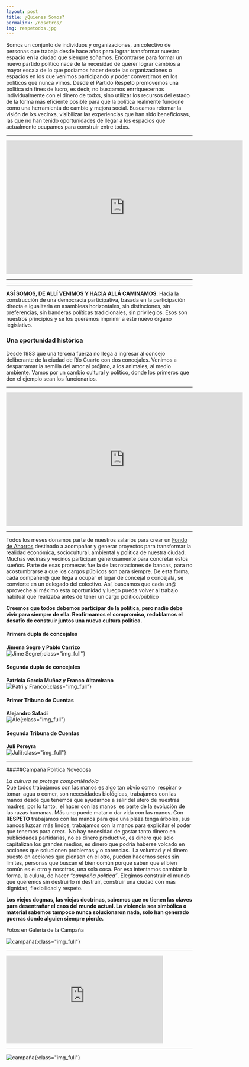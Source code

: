 ```yaml
---
layout: post
title: ¿Quienes Somos?
permalink: /nosotros/
img: respetodos.jpg
---
```


Somos un conjunto de individuos y organizaciones, un colectivo de personas que trabaja desde hace años para lograr transformar nuestro espacio en la ciudad que siempre soñamos. Encontrarse para formar un nuevo partido político nace de la necesidad de querer lograr cambios a mayor escala de lo que podíamos hacer desde las organizaciones o espacios en los que venimos participando y poder convertirnos en los políticos que nunca vimos. Desde el Partido Respeto promovemos una política sin fines de lucro, es decir, no buscamos enrriquecernos individualmente con el dinero de todxs, sino utilizar los recursos del estado de la forma más eficiente posible para que la política realmente funcione como una herramienta de cambio y mejora social. Buscamos retomar la visión de lxs vecinxs, visibilizar las experiencias que han sido beneficiosas, las que no han tenido oportunidades de llegar a los espacios que actualmente ocupamos para construir entre todxs.

---

<iframe width="640" height="360" src="https://www.youtube.com/embed/i4GgJH6wt3A" frameborder="0" allow="autoplay; encrypted-media" allowfullscreen></iframe>

---
---


__ASÍ SOMOS, DE ALLÍ VENIMOS Y HACIA ALLÁ CAMINAMOS__: Hacia la construcción de una democracia participativa, basada en la participación directa e igualitaria en asambleas horizontales, sin distinciones, sin preferencias, sin banderas políticas tradicionales, sin privilegios. Esos son nuestros principios y se los queremos imprimir a este nuevo órgano legislativo.


### Una oportunidad histórica


Desde 1983 que una tercera fuerza no llega a ingresar al concejo deliberante de la ciudad de Río Cuarto con dos concejales. Venimos a desparramar la semilla del amor al prójimo, a los animales, al medio ambiente. Vamos por un cambio cultural y político, donde los primeros que den el ejemplo sean los funcionarios.


---

<iframe width="640" height="360" src="https://www.youtube.com/embed/x56CcoGP0f8" frameborder="0" allow="autoplay; encrypted-media" allowfullscreen></iframe>

---


Todos los meses donamos parte de nuestros salarios para crear un [Fondo de Ahorros](http://respeto.org.ar/proyectos/) destinado a acompañar y generar proyectos para transformar la realidad económica, sociocultural, ambiental y política de nuestra ciudad.
Muchas vecinas y vecinos participan generosamente para concretar estos sueños.
Parte de esas promesas fue la de las rotaciones de bancas, para no acostumbrarse a que los cargos públicos son para siempre. De esta forma, cada compañer@ que llega a ocupar el lugar de concejal o concejala, se convierte en un delegado del colectivo. Así, buscamos que cada un@ aproveche al máximo esta oportunidad y luego pueda volver al trabajo habitual que realizaba antes de tener un cargo político/público

__Creemos que todos debemos participar de la política, pero nadie debe vivir para siempre de ella. Reafirmamos el compromiso, redoblamos el desafío de construir juntos una nueva cultura política.__


#### Primera dupla de concejales


__Jimena Segre y Pablo Carrizo__  
![Jime Segre]({{site.baseurl}}/img/jimepablo.JPG){:class="img_full"}


#### Segunda dupla de concejales


__Patricia García Muñoz y Franco Altamirano__  
![Patri y Franco]({{site.baseurl}}/img/patrifranco.JPG){:class="img_full"}   


#### Primer Tribuno de Cuentas


__Alejandro Safadi__  
![Ale]({{site.baseurl}}/img/ale.jpeg){:class="img_full"}


#### Segunda Tribuna de Cuentas


__Juli Pereyra__  
![Juli]({{site.baseurl}}/img/juli.jpeg){:class="img_full"}


---


#####Campaña Política Novedosa  



_La cultura se protege compartiéndola_  
Que todos trabajamos con las manos es algo tan obvio como  respirar o tomar  agua o comer, son necesidades biológicas, trabajamos con las manos desde que tenemos que ayudarnos a salir del útero de nuestras madres, por lo tanto,  el hacer con las manos  es parte de la evolución de las razas humanas. Más uno puede matar o dar vida con las manos.
Con __RESPETO__ trabajamos con las manos para que una plaza tenga árboles, sus bancos luzcan más lindos, trabajamos con la manos para explicitar el poder que tenemos para crear.  No hay necesidad de gastar tanto dinero en publicidades partidarias, no es dinero productivo, es dinero que solo capitalizan los grandes medios, es dinero que podría haberse volcado en acciones que solucionen problemas y o carencias.
 La voluntad y el dinero puesto en acciones que piensen en el otro, pueden hacernos seres sin limites, personas que buscan el bien común porque saben que el bien común es el otro y nosotros, una sola cosa. Por eso intentamos cambiar la forma, la culura, de hacer _“campaña política”_.
Elegimos construir el mundo que queremos sin destruirlo ni destruir, construir una ciudad con mas dignidad, flexibilidad y respeto.

__Los viejos dogmas, las viejas doctrinas, sabemos que no tienen las claves para desentrañar el caos del mundo actual. La violencia sea simbólica o material sabemos tampoco nunca solucionaron nada, solo han generado guerras donde alguien siempre pierde.__

Fotos en Galería de la Campaña

![campaña]({{site.baseurl}}/img/campaña1.JPG){:class="img_full"}


---

<iframe width="424" height="238" src="https://www.youtube.com/embed/ZlOREYSL4A8" frameborder="0" allow="autoplay; encrypted-media" allowfullscreen></iframe>


---


![campaña]({{site.baseurl}}/img/respetocampaña.jpg){:class="img_full"}
